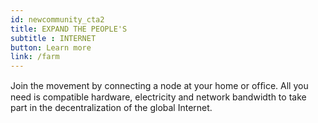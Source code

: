 ```yaml
---
id: newcommunity_cta2
title: EXPAND THE PEOPLE'S  
subtitle : INTERNET
button: Learn more
link: /farm
---
```

Join the movement by connecting a node at your home or ofﬁce. All you need is compatible hardware, electricity and network bandwidth to take part in the decentralization of the global Internet.
